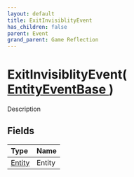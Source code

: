 ```yaml
---
layout: default
title: ExitInvisiblityEvent
has_children: false
parent: Event
grand_parent: Game Reflection
---
```

# ExitInvisiblityEvent( [ EntityEventBase ](/docs/game-reflection/events/entity_event_base) )
Description 

## Fields

| Type | Name |
|:-------------|:--------------|
| [Entity](/docs/game-reflection/classes/entity) | Entity |

